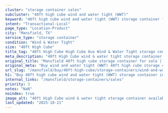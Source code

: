 ```yaml
---
cluster: "storage container sales"
subcluster: "40ft high cube wind and water tight (WWT)"
keyword: "40ft high cube wind and water tight (WWT) storage container for sale Mansfield, TX"
intent: "Transactional-Local"
page_type: "Location-Product"
city: "Mansfield, TX"
service_type: "storage container"
condition: "Wind & Water Tight"
size: "40ft High Cube"
title_tag: "40ft High Cube High Cube 6uo Wind & Water Tight storage container Sales in Mansfield | LC Container"
meta_description: "40ft High Cube wind & water tight storage container sales in Mansfield. High cube containers with extra height. Fast delivery, competitive pricing. Serving storage containers area. Quote ID: RTN. Call (214) 524-4168 for your free quote today."
original_title: "Mansfield 40ft high cube storage container for sale | LC"
original_meta: "Buy wind and water tight (WWT) 40ft high cube storage container sale with local delivery in Mansfield, TX. LC Container — local Since 2003. Request a fast quote today."
url_slug: "/mansfield/buy/40ft-high-cube/storage-containers/wind-and-water-tight-wwt"
h1: "Buy 40ft high cube wind and water tight (WWT) storage container in Mansfield"
internal_links: "/mansfield/storage-containers/sales"
priority: 3
notes: "NaN"
noindex: true
image_alt: "40ft High Cube wind & water tight storage container available for delivery in Mansfield"
last_updated: "2025-10-21"
---
```


<!-- TODO: Add unique city/inventory copy, images, and internal links here. -->
